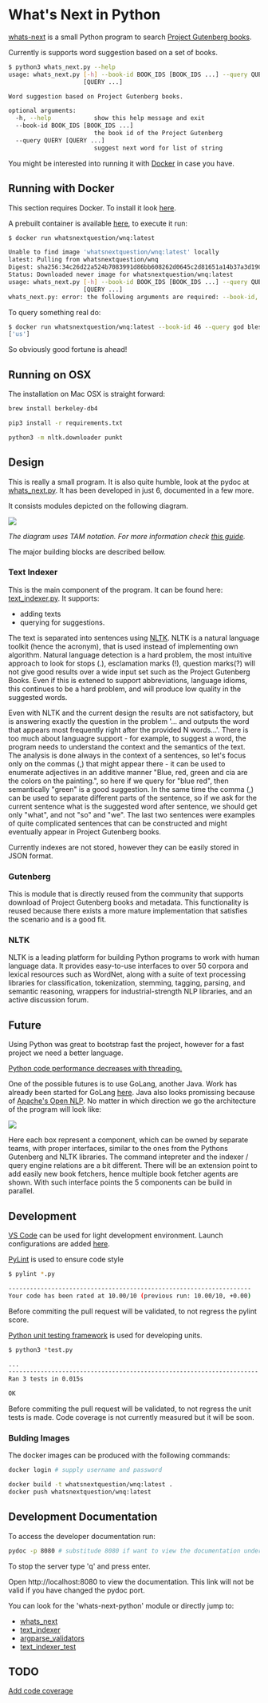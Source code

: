 # What's Next in Python

[whats-next](whats-next.py) is a small Python program to search [Project Gutenberg books](https://pypi.org/project/Gutenberg/).

Currently is supports word suggestion based on a set of books.

```sh
$ python3 whats_next.py --help
usage: whats_next.py [-h] --book-id BOOK_IDS [BOOK_IDS ...] --query QUERY
                     [QUERY ...]

Word suggestion based on Project Gutenberg books.

optional arguments:
  -h, --help            show this help message and exit
  --book-id BOOK_IDS [BOOK_IDS ...]
                        the book id of the Project Gutenberg
  --query QUERY [QUERY ...]
                        suggest next word for list of string
```

You might be interested into running it with [Docker](http://docker.com/) in case you have.

## Running with Docker

This section requires Docker. To install it look [here](https://docs.docker.com/install/).


A prebuilt container is available [here](https://hub.docker.com/repository/docker/whatsnextquestion/wnq), to execute it run:

```sh
$ docker run whatsnextquestion/wnq:latest

Unable to find image 'whatsnextquestion/wnq:latest' locally
latest: Pulling from whatsnextquestion/wnq
Digest: sha256:34c26d22a524b7083991d86bb608262d0645c2d81651a14b37a3d190fc5a1dda
Status: Downloaded newer image for whatsnextquestion/wnq:latest
usage: whats_next.py [-h] --book-id BOOK_IDS [BOOK_IDS ...] --query QUERY
                     [QUERY ...]
whats_next.py: error: the following arguments are required: --book-id, --query
```

To query something real do:
```sh
$ docker run whatsnextquestion/wnq:latest --book-id 46 --query god bless
['us']
```

So obviously good fortune is ahead!

## Running on OSX

The installation on Mac OSX is straight forward:

```sh
brew install berkeley-db4

pip3 install -r requirements.txt

python3 -m nltk.downloader punkt
```

## Design

This is really a small program. It is also quite humble, look at the pydoc at [whats_next.py](whats_next.py). It has been developed in just 6, documented in a few more.

It consists modules depicted on the following diagram.

![](whats-next-python.png)

*The diagram uses TAM notation. For more information check [this guide](http://www.fmc-modeling.org/fmc-and-tam).*

The major building blocks are described bellow. 

### Text Indexer

This is the main component of the program. It can be found here: [text_indexer.py](text_indexer.py). It supports:
  * adding texts
  * querying for suggestions.

The text is separated into sentences using [NLTK](https://nltk.org). NLTK is a natural language toolkit (hence the acronym), that is used instead of implementing own algorithm. Natural language detection is a hard problem, the most intuitive approach to look for stops (.), esclamation marks (!), question marks(?) will not give good results over a wide input set such as the Project Gutenberg Books. Even if this is extened to support abbreviations, language idioms, this continues to be a hard problem, and will produce low quality in the suggested words. 

Even with NLTK and the current design the results are not satisfactory, but is answering exactly the question in the problem '... and outputs the word that appears most frequently right after the provided N words...'. There is too much about languagre support - for example, to suggest a word, the program needs to understand the context and the semantics of the text. The analysis is done always in the context of a sentences, so let's focus only on the commas (,) that might appear there - it can be used to enumerate adjectives in an additive manner "Blue, red, green and cia are the colors on the painting.", so here if we query for "blue red", then semantically "green" is a good suggestion. In the same time the comma (,) can be used to separate different parts of the sentence, so if we ask for the current sentence what is the suggested word after sentence, we should get only "what", and not "so" and "we". The last two sentences were examples of quite complicated sentences that can be constructed and might eventually appear in Project Gutenberg books.

Currently indexes are not stored, however they can be easily stored in JSON format.

### Gutenberg

This is module that is directly reused from the community that supports download of Project Gutenberg books and metadata. This functionality is reused because there exists a more mature implementation that satisfies the scenario and is a good fit.

### NLTK

NLTK is a leading platform for building Python programs to work with human language data. It provides easy-to-use interfaces to over 50 corpora and lexical resources such as WordNet, along with a suite of text processing libraries for classification, tokenization, stemming, tagging, parsing, and semantic reasoning, wrappers for industrial-strength NLP libraries, and an active discussion forum.

## Future

Using Python was great to bootstrap fast the project, however for a fast project we need a better language. 

[Python code performance decreases with threading.](https://stackoverflow.com/questions/6821477/python-code-performance-decreases-with-threading)

One of the possible futures is to use GoLang, another Java. Work has already been started for GoLang [here](https://github.com/whatsnextquestion/whats-next-go). Java also looks promissing because of [Apache's Open NLP](https://opennlp.apache.org/). No matter in which direction we go the architecture of the program will look like:

![](whats-next-future.png)

Here each box represent a component, which can be owned by separate teams, with proper interfaces, similar to the ones from the Pythons Gutenberg and NLTK libraries. The command intepreter and the indexer / query engine relations are a bit different. There will be an extension point to add easily new book fetchers, hence multiple book fetcher agents are shown. With such interface points the 5 components can be build in parallel. 

## Development

[VS Code](https://code.visualstudio.com/) can be used for light development environment. Launch configurations are added [here](.vscode/launch.json).

[PyLint](https://pylint.org) is used to ensure code style
```sh
$ pylint *.py

--------------------------------------------------------------------
Your code has been rated at 10.00/10 (previous run: 10.00/10, +0.00)
```

Before commiting the pull request will be validated, to not regress the pylint score.

[Python unit testing framework](https://docs.python.org/3/library/unittest.html) is used for developing units.
```sh
$ python3 *test.py

...
----------------------------------------------------------------------
Ran 3 tests in 0.015s

OK
```

Before commiting the pull request will be validated, to not regress the unit tests is made. Code coverage is not currently measured but it will be soon.

### Bulding Images

The docker images can be produced with the following commands:

```sh
docker login # supply username and password

docker build -t whatsnextquestion/wnq:latest .
docker push whatsnextquestion/wnq:latest
```

## Development Documentation

To access the developer documentation run:

```sh
pydoc -p 8080 # substitude 8080 if want to view the documentation under another port
```

To stop the server type 'q' and press enter.

Open http://localhost:8080 to view the documentation. This link will not be valid if you have changed the pydoc port.

You can look for the 'whats-next-python' module or directly jump to:
   * [whats_next](http://localhost:8080/whats_next.html)
   * [text_indexer](http://localhost:8080/text_indexer.html)
   * [argparse_validators](http://localhost:8080/argparse_validators.html)
   * [text_indexer_test](http://localhost:8080/text_indexer_test.html)

## TODO

[Add code coverage](https://coverage.readthedocs.io/en/v4.5.x/)